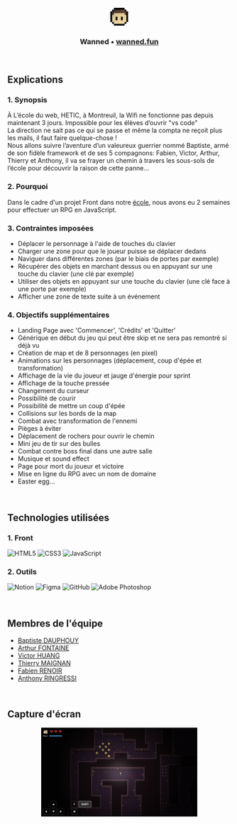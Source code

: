 <p align="center">
  <img width="8%" src="assets/images/teteBaptoufou.png" />
</p>

### <p align="center"> Wanned • <a href="https://wanned.fun/" > wanned.fun </a> </p>

<br>

## Explications

### 1. Synopsis

À L’école du web, HETIC, à Montreuil, la Wifi ne fonctionne pas depuis maintenant 3 jours. Impossible pour les élèves d’ouvrir "vs code" <br>
La direction ne sait pas ce qui se passe et même la compta ne reçoit plus les mails, il faut faire quelque-chose !<br>
Nous allons suivre l’aventure d’un valeureux guerrier nommé Baptiste, armé de son fidèle framework et de ses 5 compagnons: Fabien, Victor, Arthur, Thierry et Anthony, il va se frayer un chemin à travers les sous-sols de l’école pour découvrir la raison de cette panne...

### 2. Pourquoi

Dans le cadre d'un projet Front dans notre [école](https://www.hetic.net/), nous avons eu 2 semaines pour effectuer un RPG en JavaScript.

### 3. Contraintes imposées

- Déplacer le personnage à l'aide de touches du clavier
- Charger une zone pour que le joueur puisse se déplacer dedans
- Naviguer dans différentes zones (par le biais de portes par exemple)
- Récupérer des objets en marchant dessus ou en appuyant sur une touche du clavier (une clé par exemple)
- Utiliser des objets en appuyant sur une touche du clavier (une clé face à une porte par exemple)
- Afficher une zone de texte suite à un événement

### 4. Objectifs supplémentaires

- Landing Page avec 'Commencer', 'Crédits' et 'Quitter'
- Générique en début du jeu qui peut être skip et ne sera pas remontré si déjà vu
- Création de map et de 8 personnages (en pixel)
- Animations sur les personnages (déplacement, coup d'épée et transformation)
- Affichage de la vie du joueur et jauge d'énergie pour sprint
- Affichage de la touche pressée
- Changement du curseur
- Possibilité de courir
- Possibilité de mettre un coup d'épée
- Collisions sur les bords de la map
- Combat avec transformation de l'ennemi
- Pièges à éviter
- Déplacement de rochers pour ouvrir le chemin
- Mini jeu de tir sur des bulles
- Combat contre boss final dans une autre salle
- Musique et sound effect
- Page pour mort du joueur et victoire
- Mise en ligne du RPG avec un nom de domaine
- Easter egg...

<br>

## Technologies utilisées

### 1. Front

![HTML5](https://img.shields.io/badge/html5-%23E34F26.svg?style=for-the-badge&logo=html5&logoColor=white)
![CSS3](https://img.shields.io/badge/css3-%231572B6.svg?style=for-the-badge&logo=css3&logoColor=white)
![JavaScript](https://img.shields.io/badge/javascript-%23323330.svg?style=for-the-badge&logo=javascript&logoColor=%23F7DF1E)

### 2. Outils

![Notion](https://img.shields.io/badge/Notion-%23000000.svg?style=for-the-badge&logo=notion&logoColor=white)
![Figma](https://img.shields.io/badge/figma-%23F24E1E.svg?style=for-the-badge&logo=figma&logoColor=white)
![GitHub](https://img.shields.io/badge/github-%23121011.svg?style=for-the-badge&logo=github&logoColor=white)
![Adobe Photoshop](https://img.shields.io/badge/adobe%20photoshop-%2331A8FF.svg?style=for-the-badge&logo=adobe%20photoshop&logoColor=white)

<br>

## Membres de l'équipe

- [Baptiste DAUPHOUY](https://github.com/baptistedph)
- [Arthur FONTAINE](https://github.com/arthur-fontaine)
- [Victor HUANG](https://github.com/tralalavico)
- [Thierry MAIGNAN](https://github.com/Nangaim)
- [Fabien RENOIR](https://github.com/Cammyxalot)
- [Anthony RINGRESSI](https://github.com/anthony-rgs)

<br>

## Capture d'écran

<p align="center">
  <img width="70%" src="assets/images/sreenshot.png" />
</p>
